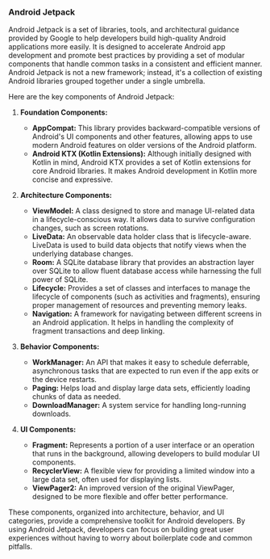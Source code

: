 ### Android Jetpack

Android Jetpack is a set of libraries, tools, and architectural guidance provided by Google to help developers build high-quality Android applications more easily. It is designed to accelerate Android app development and promote best practices by providing a set of modular components that handle common tasks in a consistent and efficient manner. Android Jetpack is not a new framework; instead, it's a collection of existing Android libraries grouped together under a single umbrella.

Here are the key components of Android Jetpack:

1. **Foundation Components:**
   - **AppCompat:** This library provides backward-compatible versions of Android's UI components and other features, allowing apps to use modern Android features on older versions of the Android platform.
   - **Android KTX (Kotlin Extensions):** Although initially designed with Kotlin in mind, Android KTX provides a set of Kotlin extensions for core Android libraries. It makes Android development in Kotlin more concise and expressive.

2. **Architecture Components:**
   - **ViewModel:** A class designed to store and manage UI-related data in a lifecycle-conscious way. It allows data to survive configuration changes, such as screen rotations.
   - **LiveData:** An observable data holder class that is lifecycle-aware. LiveData is used to build data objects that notify views when the underlying database changes.
   - **Room:** A SQLite database library that provides an abstraction layer over SQLite to allow fluent database access while harnessing the full power of SQLite.
   - **Lifecycle:** Provides a set of classes and interfaces to manage the lifecycle of components (such as activities and fragments), ensuring proper management of resources and preventing memory leaks.
   - **Navigation:** A framework for navigating between different screens in an Android application. It helps in handling the complexity of fragment transactions and deep linking.

3. **Behavior Components:**
   - **WorkManager:** An API that makes it easy to schedule deferrable, asynchronous tasks that are expected to run even if the app exits or the device restarts.
   - **Paging:** Helps load and display large data sets, efficiently loading chunks of data as needed.
   - **DownloadManager:** A system service for handling long-running downloads.

4. **UI Components:**
   - **Fragment:** Represents a portion of a user interface or an operation that runs in the background, allowing developers to build modular UI components.
   - **RecyclerView:** A flexible view for providing a limited window into a large data set, often used for displaying lists.
   - **ViewPager2:** An improved version of the original ViewPager, designed to be more flexible and offer better performance.

These components, organized into architecture, behavior, and UI categories, provide a comprehensive toolkit for Android developers. By using Android Jetpack, developers can focus on building great user experiences without having to worry about boilerplate code and common pitfalls.